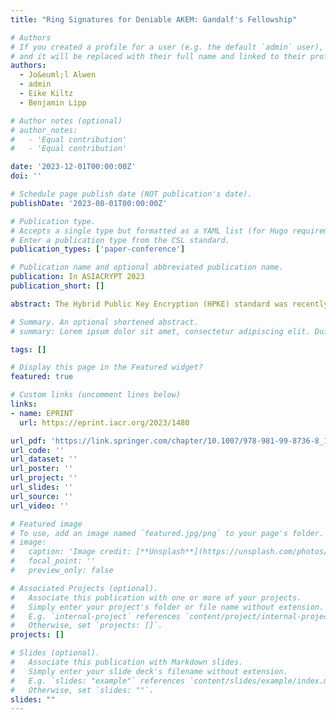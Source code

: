 ```yaml
---
title: "Ring Signatures for Deniable AKEM: Gandalf's Fellowship"

# Authors
# If you created a profile for a user (e.g. the default `admin` user), write the username (folder name) here
# and it will be replaced with their full name and linked to their profile.
authors:
  - Jo&euml;l Alwen
  - admin
  - Eike Kiltz
  - Benjamin Lipp

# Author notes (optional)
# author_notes:
#   - 'Equal contribution'
#   - 'Equal contribution'

date: '2023-12-01T00:00:00Z'
doi: ''

# Schedule page publish date (NOT publication's date).
publishDate: '2023-08-01T00:00:00Z'

# Publication type.
# Accepts a single type but formatted as a YAML list (for Hugo requirements).
# Enter a publication type from the CSL standard.
publication_types: ['paper-conference']

# Publication name and optional abbreviated publication name.
publication: In ASIACRYPT 2023
publication_short: []

abstract: The Hybrid Public Key Encryption (HPKE) standard was recently published as RFC 9180 by the Crypto Forum Research Group (CFRG) of the Internet Research Task Force (IRTF). The RFC specifies an efficient public key encryption scheme, combining asymmetric and symmetric cryptographic building blocks. Out of HPKE’s four modes, two have already been formally analyzed by Alwen et al. (EUROCRYPT 2021). This work considers the remaining two modes&#58; HPKE_PSK and HPKE_AuthPSK . Both of them are “pre-shared key” modes that assume the sender and receiver hold a symmetric pre-shared key. We capture the schemes with two new primitives which we call pre-shared key public-key encryption (pskPKE) and pre-shared key authenticated public-key encryption (pskAPKE). We provide formal security models for pskPKE and pskAPKE and prove (via general composition theorems) that the two modes HPKE_PSK and HPKE_AuthPSK offer active security (in the sense of insider privacy and outsider authenticity) under the Gap Diffie-Hellman assumption. We furthermore explore possible post-quantum secure instantiations of the HPKE standard and propose new solutions based on lattices and isogenies. Moreover, we show how HPKE’s basic HPKEPSK and HPKEAuthPSK modes can be used black-box in a simple way to build actively secure post-quantum/classic-hybrid (authenticated) encryption schemes. Our hybrid constructions provide a cheap and easy path towards a practical post-quantum secure drop-in replacement for the basic HPKE modes HPKE_Base and HPKE_Auth.

# Summary. An optional shortened abstract.
# summary: Lorem ipsum dolor sit amet, consectetur adipiscing elit. Duis posuere tellus ac convallis placerat. Proin tincidunt magna sed ex sollicitudin condimentum.

tags: []

# Display this page in the Featured widget?
featured: true

# Custom links (uncomment lines below)
links:
- name: EPRINT
  url: https://eprint.iacr.org/2023/1480

url_pdf: 'https://link.springer.com/chapter/10.1007/978-981-99-8736-8_11'
url_code: ''
url_dataset: ''
url_poster: ''
url_project: ''
url_slides: ''
url_source: ''
url_video: ''

# Featured image
# To use, add an image named `featured.jpg/png` to your page's folder.
# image:
#   caption: 'Image credit: [**Unsplash**](https://unsplash.com/photos/pLCdAaMFLTE)'
#   focal_point: ''
#   preview_only: false

# Associated Projects (optional).
#   Associate this publication with one or more of your projects.
#   Simply enter your project's folder or file name without extension.
#   E.g. `internal-project` references `content/project/internal-project/index.md`.
#   Otherwise, set `projects: []`.
projects: []

# Slides (optional).
#   Associate this publication with Markdown slides.
#   Simply enter your slide deck's filename without extension.
#   E.g. `slides: "example"` references `content/slides/example/index.md`.
#   Otherwise, set `slides: ""`.
slides: ""
---
```

